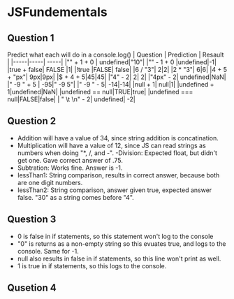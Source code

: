 # JSFundementals 
## Question 1
Predict what each will do in a console.log()
| Question | Prediction | Resault |
|-----|-----| -----|
|"" + 1 + 0 | undefined|"10"|
|"" - 1 + 0	|undefined|-1|
|true + false|	FALSE |1|
|!true	|FALSE| false| 
|6 / "3"|	2|2|
|2 * "3"| 	6|6|
|4 + 5 + "px"|	9px|9px|
|$ + 4 + 5|$45|$45| 
|"4" - 2|	2| 2|
|"4px" - 2|	undefined|NaN|
|"   -9    "  + 5 |	-95|" -9 5"|
|"    -9    "  - 5| -14|-14|
|null + 1| null|1|
|undefined + 1|undefined|NaN|
|undefined == null|TRUE|true|
|undefined === null|FALSE|false|
| " \t  \n" - 2| undefined| -2|
## Question 2
- Addition will have a value of 34, since string addition is concatination. 
- Multiplication will have a value of 12, since JS can read strings as numbers when doing "*, /, and -".
-Division: Expected float, but didn't get one. Gave correct answer of .75.
- Subtration: Works fine. Answer is -1.
- lessThan1: String comparison, results in correct answer, because both are one digit numbers.
- lessThan2: String comparison, answer given true, expected answer false. "30" as a string comes before "4". 
## Question 3
- 0 is false in if statements, so this statement won't log to the console
- "0" is returns as a non-empty string so this evuates true, and logs to the console. Same for -1. 
- null also results in false in if statements, so this line won't print as well.
- 1 is true in if statements, so this logs to the console.
 ## Qusetion 4